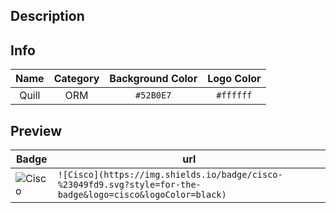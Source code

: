 ## Description
<!-- Render is a ....  -->

## Info
<!-- This is an example. Replace with badge details-->
|Name|Category|Background Color|Logo Color|
|:--:|:--:|:--:|:--:|
Quill|ORM| `#52B0E7`|`#ffffff`


## Preview
<!-- This is an example. Replace with badge url-->
| Badge | url |
| ----- | --- |
| ![Cisco](https://img.shields.io/badge/cisco-%23049fd9.svg?style=for-the-badge&logo=cisco&logoColor=black) | `![Cisco](https://img.shields.io/badge/cisco-%23049fd9.svg?style=for-the-badge&logo=cisco&logoColor=black)` |
